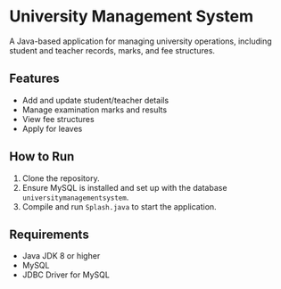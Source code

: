 # University Management System

A Java-based application for managing university operations, including student and teacher records, marks, and fee structures.

## Features
- Add and update student/teacher details
- Manage examination marks and results
- View fee structures
- Apply for leaves

## How to Run
1. Clone the repository.
2. Ensure MySQL is installed and set up with the database `universitymanagementsystem`.
3. Compile and run `Splash.java` to start the application.

## Requirements
- Java JDK 8 or higher
- MySQL
- JDBC Driver for MySQL
